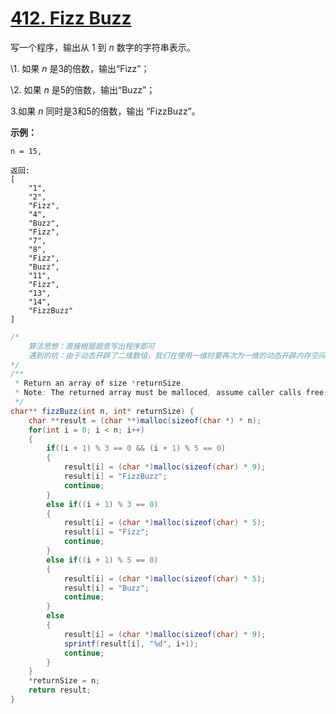 # [412. Fizz Buzz](https://leetcode-cn.com/problems/fizz-buzz/)

写一个程序，输出从 1 到 *n* 数字的字符串表示。

\1. 如果 *n* 是3的倍数，输出“Fizz”；

\2. 如果 *n* 是5的倍数，输出“Buzz”；

3.如果 *n* 同时是3和5的倍数，输出 “FizzBuzz”。

**示例：**

```
n = 15,

返回:
[
    "1",
    "2",
    "Fizz",
    "4",
    "Buzz",
    "Fizz",
    "7",
    "8",
    "Fizz",
    "Buzz",
    "11",
    "Fizz",
    "13",
    "14",
    "FizzBuzz"
]
```



```java
/*
    算法思想：直接根据题意写出程序即可
    遇到的坑：由于动态开辟了二维数组，我们在使用一维时要再次为一维的动态开辟内存空间;
*/
/**
 * Return an array of size *returnSize.
 * Note: The returned array must be malloced, assume caller calls free().
 */
char** fizzBuzz(int n, int* returnSize) {
    char **result = (char **)malloc(sizeof(char *) * n);
    for(int i = 0; i < n; i++)
    {
        if((i + 1) % 3 == 0 && (i + 1) % 5 == 0)
        {
            result[i] = (char *)malloc(sizeof(char) * 9);
            result[i] = "FizzBuzz";
            continue;
        }
        else if((i + 1) % 3 == 0)
        {
            result[i] = (char *)malloc(sizeof(char) * 5);
            result[i] = "Fizz";
            continue;
        }
        else if((i + 1) % 5 == 0)
        {
            result[i] = (char *)malloc(sizeof(char) * 5);
            result[i] = "Buzz";
            continue;
        }
        else
        {
            result[i] = (char *)malloc(sizeof(char) * 9);
            sprintf(result[i], "%d", i+1);
            continue;
        }
    }
    *returnSize = n;
    return result;
}
```

